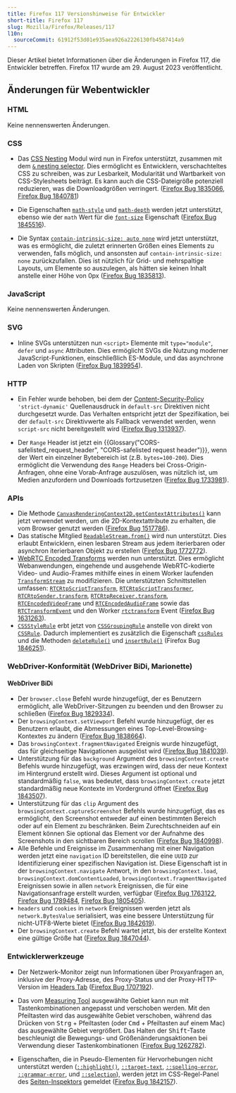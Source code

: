 ```yaml
---
title: Firefox 117 Versionshinweise für Entwickler
short-title: Firefox 117
slug: Mozilla/Firefox/Releases/117
l10n:
  sourceCommit: 61912f53d01e935aea926a2226130fb4587414a9
---
```


Dieser Artikel bietet Informationen über die Änderungen in Firefox 117, die Entwickler betreffen. Firefox 117 wurde am 29. August 2023 veröffentlicht.

## Änderungen für Webentwickler

### HTML

Keine nennenswerten Änderungen.

### CSS

- Das [CSS Nesting](/de/docs/Web/CSS/CSS_nesting) Modul wird nun in Firefox unterstützt, zusammen mit dem [`&` nesting selector](/de/docs/Web/CSS/Nesting_selector). Dies ermöglicht es Entwicklern, verschachteltes CSS zu schreiben, was zur Lesbarkeit, Modularität und Wartbarkeit von CSS-Stylesheets beiträgt. Es kann auch die CSS-Dateigröße potenziell reduzieren, was die Downloadgrößen verringert. ([Firefox Bug 1835066](https://bugzil.la/1835066), [Firefox Bug 1840781](https://bugzil.la/1840781))

- Die Eigenschaften [`math-style`](/de/docs/Web/CSS/math-style) und [`math-depth`](/de/docs/Web/CSS/math-depth) werden jetzt unterstützt, ebenso wie der `math` Wert für die [`font-size`](/de/docs/Web/CSS/font-size#values) Eigenschaft ([Firefox Bug 1845516](https://bugzil.la/1845516)).

- Die Syntax [`contain-intrinsic-size: auto none`](/de/docs/Web/CSS/contain-intrinsic-size) wird jetzt unterstützt, was es ermöglicht, die zuletzt erinnerten Größen eines Elements zu verwenden, falls möglich, und ansonsten auf `contain-intrinsic-size: none` zurückzufallen. Dies ist nützlich für Grid- und mehrspaltige Layouts, um Elemente so auszulegen, als hätten sie keinen Inhalt anstelle einer Höhe von 0px ([Firefox Bug 1835813](https://bugzil.la/1835813)).

### JavaScript

Keine nennenswerten Änderungen.

### SVG

- Inline SVGs unterstützen nun `<script>` Elemente mit `type="module"`, `defer` und `async` Attributen. Dies ermöglicht SVGs die Nutzung moderner JavaScript-Funktionen, einschließlich ES-Module, und das asynchrone Laden von Skripten ([Firefox Bug 1839954](https://bugzil.la/1839954)).

### HTTP

- Ein Fehler wurde behoben, bei dem der [Content-Security-Policy](/de/docs/Web/HTTP/Guides/CSP) `'strict-dynamic'` Quellenausdruck in `default-src` Direktiven nicht durchgesetzt wurde. Das Verhalten entspricht jetzt der Spezifikation, bei der `default-src` Direktivwerte als Fallback verwendet werden, wenn `script-src` nicht bereitgestellt wird ([Firefox Bug 1313937](https://bugzil.la/1313937)).

- Der `Range` Header ist jetzt ein {{Glossary("CORS-safelisted_request_header", "CORS-safelisted request header")}}, wenn der Wert ein einzelner Bytebereich ist (z.B. `bytes=100-200`). Dies ermöglicht die Verwendung des `Range` Headers bei Cross-Origin-Anfragen, ohne eine Vorab-Anfrage auszulösen, was nützlich ist, um Medien anzufordern und Downloads fortzusetzen ([Firefox Bug 1733981](https://bugzil.la/1733981)).

### APIs

- Die Methode [`CanvasRenderingContext2D.getContextAttributes()`](/de/docs/Web/API/CanvasRenderingContext2D/getContextAttributes) kann jetzt verwendet werden, um die 2D-Kontextattribute zu erhalten, die vom Browser genutzt werden ([Firefox Bug 1517786](https://bugzil.la/1517786)).
- Das statische Mitglied [`ReadableStream.from()`](/de/docs/Web/API/ReadableStream/from_static) wird nun unterstützt. Dies erlaubt Entwicklern, einen lesbaren Stream aus jedem iterierbaren oder asynchron iterierbaren Objekt zu erstellen ([Firefox Bug 1772772](https://bugzil.la/1772772)).
- [WebRTC Encoded Transforms](/de/docs/Web/API/WebRTC_API/Using_Encoded_Transforms) werden nun unterstützt. Dies ermöglicht Webanwendungen, eingehende und ausgehende WebRTC-kodierte Video- und Audio-Frames mithilfe eines in einem Worker laufenden [`TransformStream`](/de/docs/Web/API/TransformStream) zu modifizieren. Die unterstützten Schnittstellen umfassen: [`RTCRtpScriptTransform`](/de/docs/Web/API/RTCRtpScriptTransform), [`RTCRtpScriptTransformer`](/de/docs/Web/API/RTCRtpScriptTransformer), [`RTCRtpSender.transform`](/de/docs/Web/API/RTCRtpSender/transform), [`RTCRtpReceiver.transform`](/de/docs/Web/API/RTCRtpReceiver/transform), [`RTCEncodedVideoFrame`](/de/docs/Web/API/RTCEncodedVideoFrame) und [`RTCEncodedAudioFrame`](/de/docs/Web/API/RTCEncodedAudioFrame) sowie das [`RTCTransformEvent`](/de/docs/Web/API/RTCTransformEvent) und den Worker [`rtctransform`](/de/docs/Web/API/DedicatedWorkerGlobalScope/rtctransform_event) Event ([Firefox Bug 1631263](https://bugzil.la/1631263)).
- [`CSSStyleRule`](/de/docs/Web/API/CSSStyleRule) erbt jetzt von [`CSSGroupingRule`](/de/docs/Web/API/CSSGroupingRule) anstelle von direkt von [`CSSRule`](/de/docs/Web/API/CSSRule). Dadurch implementiert es zusätzlich die Eigenschaft [`cssRules`](/de/docs/Web/API/CSSGroupingRule/cssRules) und die Methoden [`deleteRule()`](/de/docs/Web/API/CSSGroupingRule/deleteRule) und [`insertRule()`](/de/docs/Web/API/CSSGroupingRule/insertRule) (Firefox Bug [1846251](https://bugzil.la/1846251)).

### WebDriver-Konformität (WebDriver BiDi, Marionette)

#### WebDriver BiDi

- Der `browser.close` Befehl wurde hinzugefügt, der es Benutzern ermöglicht, alle WebDriver-Sitzungen zu beenden und den Browser zu schließen ([Firefox Bug 1829334](https://bugzil.la/1829334)).
- Der `browsingContext.setViewport` Befehl wurde hinzugefügt, der es Benutzern erlaubt, die Abmessungen eines Top-Level-Browsing-Kontextes zu ändern ([Firefox Bug 1838664](https://bugzil.la/1838664)).
- Das `browsingContext.fragmentNavigated` Ereignis wurde hinzugefügt, das für gleichseitige Navigationen ausgelöst wird ([Firefox Bug 1841039](https://bugzil.la/1841039)).
- Unterstützung für das `background` Argument des `browsingContext.create` Befehls wurde hinzugefügt, was erzwingen wird, dass der neue Kontext im Hintergrund erstellt wird. Dieses Argument ist optional und standardmäßig `false`, was bedeutet, dass `browsingContext.create` jetzt standardmäßig neue Kontexte im Vordergrund öffnet ([Firefox Bug 1843507](https://bugzil.la/1843507)).
- Unterstützung für das `clip` Argument des `browsingContext.captureScreenshot` Befehls wurde hinzugefügt, das es ermöglicht, den Screenshot entweder auf einen bestimmten Bereich oder auf ein Element zu beschränken. Beim Zurechtschneiden auf ein Element können Sie optional das Element vor der Aufnahme des Screenshots in den sichtbaren Bereich scrollen ([Firefox Bug 1840998](https://bugzil.la/1840998)).
- Alle Befehle und Ereignisse im Zusammenhang mit einer Navigation werden jetzt eine `navigation` ID bereitstellen, die eine `UUID` zur Identifizierung einer spezifischen Navigation ist. Diese Eigenschaft ist in der `browsingContext.navigate` Antwort, in den `browsingContext.load`, `browsingContext.domContentLoaded`, `browsingContext.fragmentNavigated` Ereignissen sowie in allen `network` Ereignissen, die für eine Navigationsanfrage erstellt wurden, verfügbar ([Firefox Bug 1763122](https://bugzil.la/1763122), [Firefox Bug 1789484](https://bugzil.la/1789484), [Firefox Bug 1805405](https://bugzil.la/1805405)).
- `headers` und `cookies` in `network` Ereignissen werden jetzt als `network.BytesValue` serialisiert, was eine bessere Unterstützung für nicht-UTF8-Werte bietet ([Firefox Bug 1842619](https://bugzil.la/1842619)).
- Der `browsingContext.create` Befehl wartet jetzt, bis der erstellte Kontext eine gültige Größe hat ([Firefox Bug 1847044](https://bugzil.la/1847044)).

### Entwicklerwerkzeuge

- Der Netzwerk-Monitor zeigt nun Informationen über Proxyanfragen an, inklusive der Proxy-Adresse, des Proxy-Status und der Proxy-HTTP-Version im [Headers Tab](https://firefox-source-docs.mozilla.org/devtools-user/network_monitor/request_details/index.html) ([Firefox Bug 1707192](https://bugzil.la/1707192)).

- Das vom [Measuring Tool](https://firefox-source-docs.mozilla.org/devtools-user/measure_a_portion_of_the_page/index.html) ausgewählte Gebiet kann nun mit Tastenkombinationen angepasst und verschoben werden. Mit den Pfeiltasten wird das ausgewählte Gebiet verschoben, während das Drücken von <kbd>Strg</kbd> + Pfeiltasten (oder <kbd>Cmd</kbd> + Pfeiltasten auf einem Mac) das ausgewählte Gebiet vergrößert. Das Halten der <kbd>Shift</kbd>-Taste beschleunigt die Bewegungs- und Größenänderungsaktionen bei Verwendung dieser Tastenkombinationen ([Firefox Bug 1262782](https://bugzil.la/1262782)).

- Eigenschaften, die in Pseudo-Elementen für Hervorhebungen nicht unterstützt werden ([`::highlight()`](/de/docs/Web/CSS/::highlight), [`::target-text`](/de/docs/Web/CSS/::target-text), [`::spelling-error`](/de/docs/Web/CSS/::spelling-error), [`::grammar-error`](/de/docs/Web/CSS/::grammar-error), und [`::selection`](/de/docs/Web/CSS/::selection)), werden jetzt im CSS-Regel-Panel des [Seiten-Inspektors](https://firefox-source-docs.mozilla.org/devtools-user/#page-inspector) gemeldet ([Firefox Bug 1842157](https://bugzil.la/1842157)).
